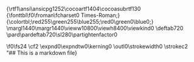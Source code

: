 {\rtf1\ansi\ansicpg1252\cocoartf1404\cocoasubrtf130
{\fonttbl\f0\froman\fcharset0 Times-Roman;}
{\colortbl;\red255\green255\blue255;\red0\green0\blue0;}
\margl1440\margr1440\vieww10800\viewh8400\viewkind0
\deftab720
\pard\pardeftab720\sl280\partightenfactor0

\f0\fs24 \cf2 \expnd0\expndtw0\kerning0
\outl0\strokewidth0 \strokec2 "## This is a markdown file}